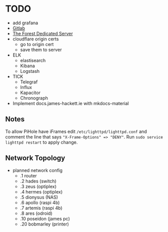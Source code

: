 # TODO

- add grafana
- [Gitlab](https://docs.gitlab.com/omnibus/docker/#install-gitlab-using-docker-compose)
- [The Forest Dedicated Server](https://hub.docker.com/r/jammsen/the-forest-dedicated-server)
- cloudflare origin certs
    - go to origin cert
    - save them to server
- ELK
    - elastisearch
    - Kibana
    - Logstash
- TICK
    - Telegraf
    - Influx
    - Kapacitor
    - Chronograph
- Implement docs.james-hackett.ie with mkdocs-material

## Notes

To allow PiHole have iFrames edit `/etc/lighttpd/lighttpd.conf` and comment the line that says `"X-Frame-Options" => "DENY"`.
Run `sudo service lighttpd restart` to apply change.

## Network Topology

- planned network config
    - .1 router
    - .2 hades (switch)
    - .3 zeus (optiplex)
    - .4 hermes (optiplex)
    - .5 dionysus (NAS)
    - .6 apollo (raspi 4b)
    - .7 artemis (raspi 4b)
    - .8 ares (odroid)
    - .10 poseidon (james pc)
    - .20 bobmarley (printer)
